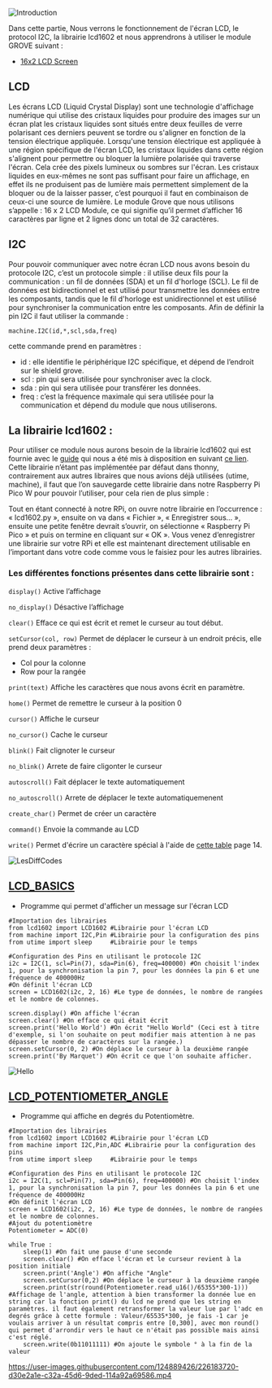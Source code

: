 ![Introduction](https://user-images.githubusercontent.com/124889426/224516611-bf5abe71-4ac2-4c32-b8ba-995c072dffa6.png)

Dans cette partie, Nous verrons le fonctionnement de l'écran LCD, le protocol I2C, la librairie lcd1602 et nous apprendrons à utiliser le module GROVE suivant :

- [16x2 LCD Screen](https://wiki.seeedstudio.com/Grove-16x2_LCD_Series/#docusaurus_skipToContent_fallback)

## LCD

Les écrans LCD (Liquid Crystal Display) sont une technologie d'affichage numérique qui utilise des cristaux liquides pour produire des images sur un écran plat les cristaux liquides sont situés entre deux feuilles de verre polarisant ces derniers peuvent se tordre ou s'aligner en fonction de la tension électrique appliquée. Lorsqu'une tension électrique est appliquée à une région spécifique de l'écran LCD, les cristaux liquides dans cette région s'alignent pour permettre ou bloquer la lumière polarisée qui traverse l'écran. Cela crée des pixels lumineux ou sombres sur l'écran.
Les cristaux liquides en eux-mêmes ne sont pas suffisant pour faire un affichage, en effet ils ne produisent pas de lumière mais permettent simplement de la bloquer ou de la laisser passer, c’est pourquoi il faut en combinaison de ceux-ci une source de lumière.
Le module Grove que nous utilisons s’appelle : 16 x 2 LCD Module, ce qui signifie qu’il permet d’afficher 16 caractères par ligne et 2 lignes donc un total de 32 caractères.

## I2C

Pour pouvoir communiquer avec notre écran LCD nous avons besoin du protocole I2C, c’est un protocole simple : il utilise deux fils pour la communication : un fil de données (SDA) et un fil d'horloge (SCL). Le fil de données est bidirectionnel et est utilisé pour transmettre les données entre les composants, tandis que le fil d'horloge est unidirectionnel et est utilisé pour synchroniser la communication entre les composants.
Afin de définir la pin I2C il faut utiliser la commande : 

```machine.I2C(id,*,scl,sda,freq)```

cette commande prend en paramètres :

-	id : elle identifie le périphérique I2C spécifique, et dépend de l’endroit sur le shield grove.
-	scl : pin qui sera utilisée pour synchroniser avec la clock.
-	sda : pin qui sera utilisée pour transférer les données.
-	freq : c’est la fréquence maximale qui sera utilisée pour la communication et dépend du module que nous utiliserons.

## La librairie lcd1602 :

Pour utiliser ce module nous aurons besoin de la librairie lcd1602 qui est fournie avec le [guide]( https://files.seeedstudio.com/wiki/Grove_Shield_for_Pi_Pico_V1.0/Begiinner's-Guide-for-Raspberry-Pi-Pico.pdf) qui nous a été mis à disposition en suivant [ce lien]( https://github.com/TinkerGen/Pico-micropython).
Cette librairie n’étant pas implémentée par défaut dans thonny, contrairement aux autres libraires que nous avions déjà utilisées (utime, machine), il faut que l’on sauvegarde cette librairie dans notre Raspberry Pi Pico W pour pouvoir l’utiliser, pour cela rien de plus simple :

Tout en étant connecté à notre RPi, on ouvre notre librairie en l’occurrence : « lcd1602.py », ensuite on va dans « Fichier », « Enregistrer sous… », ensuite une petite fenêtre devrait s’ouvrir, on sélectionne « Raspberry Pi Pico » et puis on termine en cliquant sur « OK ». Vous venez d’enregistrer une librairie sur votre RPi et elle est maintenant directement utilisable en l’important dans votre code comme vous le faisiez pour les autres librairies.

### Les différentes fonctions présentes dans cette librairie sont :

```display()```
Active l’affichage

```no_display()```
Désactive l’affichage

```clear()```
Efface ce qui est écrit et remet le curseur au tout début.

```setCursor(col, row)```
Permet de déplacer le curseur à un endroit précis, elle prend deux paramètres :

  -	Col pour la colonne
  -	Row pour la rangée
  
```print(text)```
Affiche les caractères que nous avons écrit en paramètre.

```home()```
Permet de remettre le curseur à la position 0

```cursor()```
Affiche le curseur

```no_cursor()```
Cache le curseur

```blink()```
Fait clignoter le curseur

```no_blink()```
Arrete de faire cligonter le curseur

```autoscroll()```
Fait déplacer le texte automatiquement

```no_autoscroll()```
Arrete de déplacer le texte automatiquemenent

```create_char()```
Permet de créer un caractère

```command()```
Envoie la commande au LCD

```write()```
Permet d'écrire un caractère spécial à l'aide de [cette table](https://www.waveshare.com/datasheet/LCD_en_PDF/LCD1602.pdf) page 14.

![LesDiffCodes](https://user-images.githubusercontent.com/124889426/224516616-8f99617f-5f48-4130-a1fd-424198b55f48.png)

## [LCD_BASICS](LCD_BASICS.py)
- Programme qui permet d'afficher un message sur l'écran LCD

```
#Importation des librairies
from lcd1602 import LCD1602 #Librairie pour l'écran LCD
from machine import I2C,Pin #Librairie pour la configuration des pins
from utime import sleep     #Librairie pour le temps

#Configuration des Pins en utilisant le protocole I2C
i2c = I2C(1, scl=Pin(7), sda=Pin(6), freq=400000) #On choisit l'index 1, pour la synchronisation la pin 7, pour les données la pin 6 et une fréquence de 400000Hz
#On définit l'écran LCD
screen = LCD1602(i2c, 2, 16) #Le type de données, le nombre de rangées et le nombre de colonnes.

screen.display() #On affiche l'écran
screen.clear() #On efface ce qui était écrit
screen.print('Hello World') #On écrit "Hello World" (Ceci est à titre d'exemple, si l'on souhaite on peut modifier mais attention à ne pas dépasser le nombre de caractères sur la rangée.)
screen.setCursor(0, 2) #On déplace le curseur à la deuxième rangée
screen.print('By Marquet') #On écrit ce que l'on souhaite afficher.               
```

![Hello](https://user-images.githubusercontent.com/124889426/226183742-a7f32bf6-b1c6-4d34-9b06-b6495b97c8b4.jpg)

## [LCD_POTENTIOMETER_ANGLE](LCD_POTENTIOMETER_ANGLE.py)
- Programme qui affiche en degrés du Potentiomètre.

```
#Importation des librairies
from lcd1602 import LCD1602 #Librairie pour l'écran LCD
from machine import I2C,Pin,ADC #Librairie pour la configuration des pins
from utime import sleep     #Librairie pour le temps

#Configuration des Pins en utilisant le protocole I2C
i2c = I2C(1, scl=Pin(7), sda=Pin(6), freq=400000) #On choisit l'index 1, pour la synchronisation la pin 7, pour les données la pin 6 et une fréquence de 400000Hz
#On définit l'écran LCD
screen = LCD1602(i2c, 2, 16) #Le type de données, le nombre de rangées et le nombre de colonnes.
#Ajout du potentiomètre
Potentiometer = ADC(0)

while True :
    sleep(1) #On fait une pause d'une seconde
    screen.clear() #On efface l'écran et le curseur revient à la position initiale
    screen.print('Angle') #On affiche "Angle"
    screen.setCursor(0,2) #On déplace le curseur à la deuxième rangée
    screen.print(str(round(Potentiometer.read_u16()/65355*300-1))) #Affichage de l'angle, attention à bien transformer la donnée lue en string car la fonction print() du lcd ne prend que les string en paramètres. il faut également retransformer la valeur lue par l'adc en degrés grâce à cette formule : Valeur/65535*300, je fais -1 car je voulais arriver à un résultat compris entre [0,300], avec mon round() qui permet d'arrondir vers le haut ce n'était pas possible mais ainsi c'est réglé.
    screen.write(0b11011111) #On ajoute le symbole ° à la fin de la valeur
```

https://user-images.githubusercontent.com/124889426/226183720-d30e2a1e-c32a-45d6-9ded-114a92a69586.mp4
